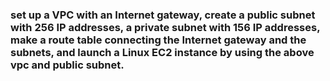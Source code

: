 ### set up a VPC with an Internet gateway, create a public subnet with 256 IP addresses, a private subnet with 156 IP addresses, make a route table connecting the Internet gateway and the subnets, and launch a Linux EC2 instance by using the above vpc and public subnet.
